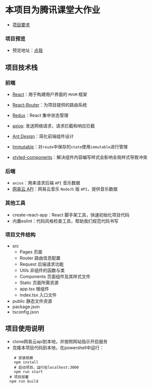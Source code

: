 
# 本项目为腾讯课堂大作业
* [项目要求](https://docs.qq.com/doc/p/426ac3761378142cddefaa7e707f580ead4779c8?groupUin=EpKaDT7UGTqbLo5fYlKYxQ%253D%253D&ADUIN=2318266514&ADSESSION=1637663925&ADTAG=CLIENT.QQ.5651_.0&ADPUBNO=27156&jumpuin=2318266514)

### 项目预览
* 预览地址：[点我]( https://effrey-liu.github.io/MyNetMusic/build/index.html )


## 项目技术栈

### 前端
* [React](https://reactjs.org/)：用于构建用户界面的 `MVVM` 框架

* [React-Router](https://reacttraining.com/react-router/web/example/basic)：为项目提供的路由系统

* [Redux](https://redux.js.org/)：React 集中状态管理

* [axios](https://axios-http.com/): 发送网络请求，请求拦截和响应拦截

* [Ant Design](https://ant.design/index-cn)：简化前端组件设计

* [Immutable](https://immutable-js.com/)：对`reudx`中保存的`state`使用`immutable`进行管理

* [styled-components](https://styled-components.com/)：解决组件内容编写样式会影响全局样式导致冲突


### 后端

- `axios`：用来请求后端 `API` 音乐数据
- [网易云 API](https://github.com/Binaryify/NeteaseCloudMusicApi)：网易云音乐 `NodeJS` 版 `API`，提供音乐数据

### 其他工具

- create-react-app：React 脚手架工具，快速初始化项目代码
- 内置eslint：代码风格检查工具，帮助我们规范代码书写

### 项目文件结构
* src
  * Pages 页面
  * Router 路由信息配置
  * Request 后端请求功能
  * Utils 非组件的函数与类
  * Components 页面组件及其样式文件
  * Static 页面所需资源
  * app.tsx 根组件
  * index.tsx 入口文件
* public 静态文件资源
* package.json
* tsconfig.json

## 项目使用说明

- clone网易云api到本地，并按照网站指示开启服务
- 克隆本项目代码到本地，在powershell中运行：
```
	# 安装依赖
	npm install
	# 启动项目，运行在localhost:3000
	npm run start
  # 项目部署
  npm run build
```